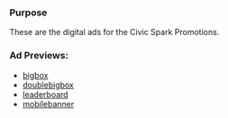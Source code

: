 ### Purpose

These are the digital ads for the Civic Spark Promotions.

### Ad Previews:

- [bigbox](/bigbox/)
- [doublebigbox](/doublebigbox/)
- [leaderboard](/leaderboard/)
- [mobilebanner](/mobilebanner/)

